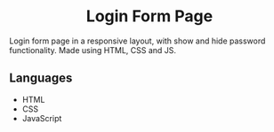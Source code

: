 <h1 align="center">Login Form Page</h1>
Login form page in a responsive layout, with show and hide password functionality. Made using HTML, CSS and JS.

## Languages
- HTML
- CSS
- JavaScript
